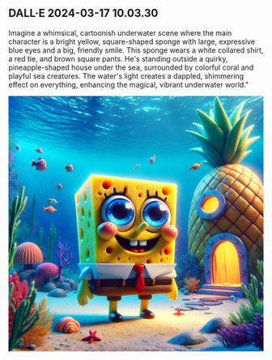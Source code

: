 ## DALL·E 2024-03-17 10.03.30

Imagine a whimsical, cartoonish underwater scene where the main character is a bright yellow, square-shaped sponge with large, expressive blue eyes and a big, friendly smile. This sponge wears a white collared shirt, a red tie, and brown square pants. He's standing outside a quirky, pineapple-shaped house under the sea, surrounded by colorful coral and playful sea creatures. The water's light creates a dappled, shimmering effect on everything, enhancing the magical, vibrant underwater world."

![Sponge Bob](Images/Sponge_Bob.webp)
